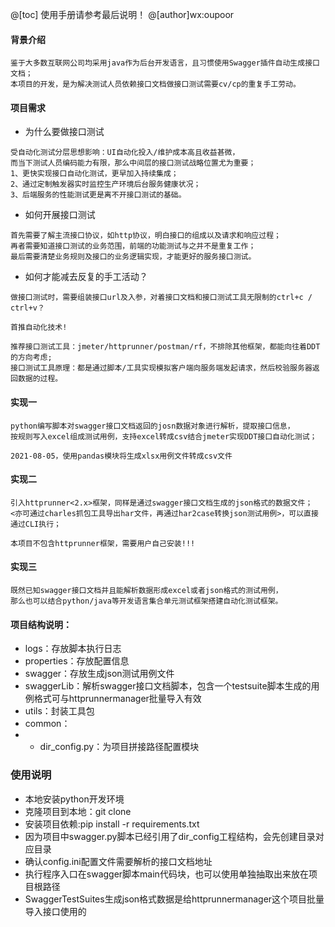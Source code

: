 @[toc] 使用手册请参考最后说明！
@[author]wx:oupoor

#### 背景介绍
```
鉴于大多数互联网公司均采用java作为后台开发语言，且习惯使用Swagger插件自动生成接口文档；
本项目的开发，是为解决测试人员依赖接口文档做接口测试需要cv/cp的重复手工劳动。
```
#### 项目需求
- 为什么要做接口测试
```
受自动化测试分层思想影响：UI自动化投入/维护成本高且收益甚微，
而当下测试人员编码能力有限，那么中间层的接口测试战略位置尤为重要；
1、更快实现接口自动化测试，更早加入持续集成；
2、通过定制触发器实时监控生产环境后台服务健康状况；
3、后端服务的性能测试更是离不开接口测试的基础。
```
- 如何开展接口测试
```
首先需要了解主流接口协议，如http协议，明白接口的组成以及请求和响应过程；
再者需要知道接口测试的业务范围，前端的功能测试与之并不是重复工作；
最后需要清楚业务规则及接口的业务逻辑实现，才能更好的服务接口测试。
```
- 如何才能减去反复的手工活动？
```
做接口测试时，需要组装接口url及入参，对着接口文档和接口测试工具无限制的ctrl+c / ctrl+v？

首推自动化技术!

推荐接口测试工具：jmeter/httprunner/postman/rf，不排除其他框架，都能向往着DDT的方向考虑;
接口测试工具原理：都是通过脚本/工具实现模拟客户端向服务端发起请求，然后校验服务器返回数据的过程。
```
#### 实现一
```
python编写脚本对swagger接口文档返回的josn数据对象进行解析，提取接口信息，
按规则写入excel组成测试用例，支持excel转成csv结合jmeter实现DDT接口自动化测试；

2021-08-05，使用pandas模块将生成xlsx用例文件转成csv文件
```
#### 实现二
```
引入httprunner<2.x>框架，同样是通过swagger接口文档生成的json格式的数据文件；
<亦可通过charles抓包工具导出har文件，再通过har2case转换json测试用例>，可以直接通过CLI执行；

本项目不包含httprunner框架，需要用户自己安装!!!
```
#### 实现三
```
既然已知swagger接口文档并且能解析数据形成excel或者json格式的测试用例，
那么也可以结合python/java等开发语言集合单元测试框架搭建自动化测试框架。
```
#### 项目结构说明：
- logs：存放脚本执行日志
- properties：存放配置信息
- swagger：存放生成json测试用例文件
- swaggerLib：解析swagger接口文档脚本，包含一个testsuite脚本生成的用例格式可与httprunnermanager批量导入有效
- utils：封装工具包
- common：
- - dir_config.py：为项目拼接路径配置模块

### 使用说明
- 本地安装python开发环境
- 克隆项目到本地：git clone
- 安装项目依赖:pip install -r requirements.txt
- 因为项目中swagger.py脚本已经引用了dir_config工程结构，会先创建目录对应目录
- 确认config.ini配置文件需要解析的接口文档地址
- 执行程序入口在swagger脚本main代码块，也可以使用单独抽取出来放在项目根路径
- SwaggerTestSuites生成json格式数据是给httprunnermanager这个项目批量导入接口使用的